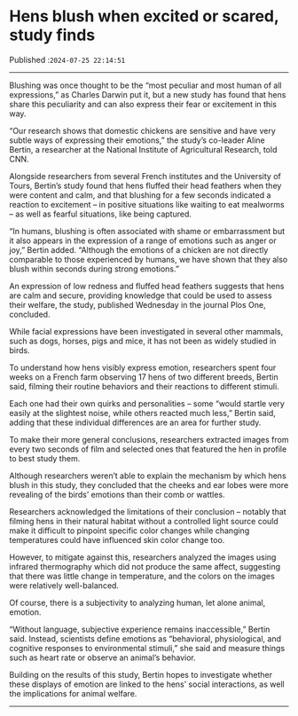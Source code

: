 # Hens blush when excited or scared, study finds

Published :`2024-07-25 22:14:51`

---

Blushing was once thought to be the “most peculiar and most human of all expressions,” as Charles Darwin put it, but a new study has found that hens share this peculiarity and can also express their fear or excitement in this way.

“Our research shows that domestic chickens are sensitive and have very subtle ways of expressing their emotions,” the study’s co-leader Aline Bertin, a researcher at the National Institute of Agricultural Research, told CNN.

Alongside researchers from several French institutes and the University of Tours, Bertin’s study found that hens fluffed their head feathers when they were content and calm, and that blushing for a few seconds indicated a reaction to excitement – in positive situations like waiting to eat mealworms – as well as fearful situations, like being captured.

“In humans, blushing is often associated with shame or embarrassment but it also appears in the expression of a range of emotions such as anger or joy,” Bertin added. “Although the emotions of a chicken are not directly comparable to those experienced by humans, we have shown that they also blush within seconds during strong emotions.”

An expression of low redness and fluffed head feathers suggests that hens are calm and secure, providing knowledge that could be used to assess their welfare, the study, published Wednesday in the journal Plos One, concluded.

While facial expressions have been investigated in several other mammals, such as dogs, horses, pigs and mice, it has not been as widely studied in birds.

To understand how hens visibly express emotion, researchers spent four weeks on a French farm observing 17 hens of two different breeds, Bertin said, filming their routine behaviors and their reactions to different stimuli.

Each one had their own quirks and personalities – some “would startle very easily at the slightest noise, while others reacted much less,” Bertin said, adding that these individual differences are an area for further study.

To make their more general conclusions, researchers extracted images from every two seconds of film and selected ones that featured the hen in profile to best study them.

Although researchers weren’t able to explain the mechanism by which hens blush in this study, they concluded that the cheeks and ear lobes were more revealing of the birds’ emotions than their comb or wattles.

Researchers acknowledged the limitations of their conclusion – notably that filming hens in their natural habitat without a controlled light source could make it difficult to pinpoint specific color changes while changing temperatures could have influenced skin color change too.

However, to mitigate against this, researchers analyzed the images using infrared thermography which did not produce the same affect, suggesting that there was little change in temperature, and the colors on the images were relatively well-balanced.

Of course, there is a subjectivity to analyzing human, let alone animal, emotion.

“Without language, subjective experience remains inaccessible,” Bertin said. Instead, scientists define emotions as “behavioral, physiological, and cognitive responses to environmental stimuli,” she said and measure things such as heart rate or observe an animal’s behavior.

Building on the results of this study, Bertin hopes to investigate whether these displays of emotion are linked to the hens’ social interactions, as well the implications for animal welfare.

---


